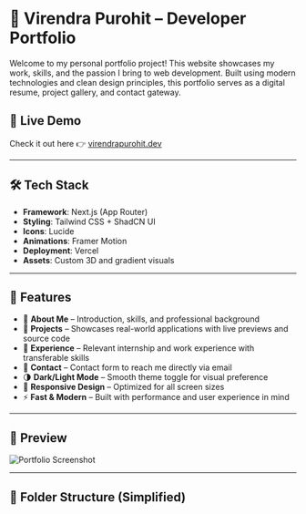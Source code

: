 # 💼 Virendra Purohit – Developer Portfolio

Welcome to my personal portfolio project! This website showcases my work, skills, and the passion I bring to web development. Built using modern technologies and clean design principles, this portfolio serves as a digital resume, project gallery, and contact gateway.

## 🚀 Live Demo

Check it out here 👉 [virendrapurohit.dev](https://your-portfolio-link.com)

---

## 🛠️ Tech Stack

- **Framework**: Next.js (App Router)
- **Styling**: Tailwind CSS + ShadCN UI
- **Icons**: Lucide
- **Animations**: Framer Motion
- **Deployment**: Vercel
- **Assets**: Custom 3D and gradient visuals

---

## 📂 Features

- 📄 **About Me** – Introduction, skills, and professional background
- 🧠 **Projects** – Showcases real-world applications with live previews and source code
- 💼 **Experience** – Relevant internship and work experience with transferable skills
- 📧 **Contact** – Contact form to reach me directly via email
- 🌗 **Dark/Light Mode** – Smooth theme toggle for visual preference
- 📱 **Responsive Design** – Optimized for all screen sizes
- ⚡ **Fast & Modern** – Built with performance and user experience in mind

---

## 📸 Preview

![Portfolio Screenshot](./public/preview.png)

---

## 📁 Folder Structure (Simplified)
